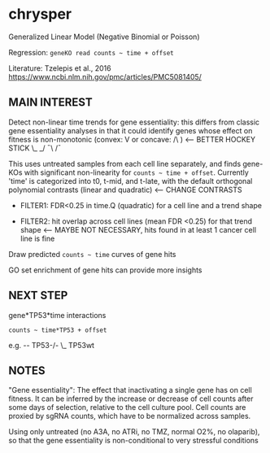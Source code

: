 # chrysper

Generalized Linear Model (Negative Binomial or Poisson)

Regression: 
`geneKO read counts ~ time + offset`

Literature: Tzelepis et al., 2016 https://www.ncbi.nlm.nih.gov/pmc/articles/PMC5081405/


MAIN INTEREST
-------------

Detect non-linear time trends for gene essentiality: this differs from classic gene essentiality analyses in that it could identify genes whose effect on fitness is non-monotonic (convex: V or concave: /\ ) <-- BETTER HOCKEY STICK \\_  \_/  ¯\  /¯

This uses untreated samples from each cell line separately, and finds gene-KOs with significant non-linearity for `counts ~ time + offset`. Currently 'time' is categorized into t0, t-mid, and t-late, with the default orthogonal polynomial contrasts (linear and quadratic) <-- CHANGE CONTRASTS

- FILTER1: FDR<0.25 in time.Q (quadratic) for a cell line and a trend shape

- FILTER2: hit overlap across cell lines (mean FDR <0.25) for that trend shape <-- MAYBE NOT NECESSARY, hits found in at least 1 cancer cell line is fine

Draw predicted `counts ~ time` curves of gene hits

GO set enrichment of gene hits can provide more insights


NEXT STEP
---------

gene\*TP53\*time interactions

`counts ~ time*TP53 + offset`

e.g. -- TP53-/-
     \\_ TP53wt


NOTES
-----

"Gene essentiality": The effect that inactivating a single gene has on cell fitness. It can be inferred by the increase or decrease of cell counts after some days of selection, relative to the cell culture pool. Cell counts are proxied by sgRNA counts, which have to be normalized across samples.

Using only untreated (no A3A, no ATRi, no TMZ, normal O2%, no olaparib), so that the gene essentiality is non-conditional to very stressful conditions
